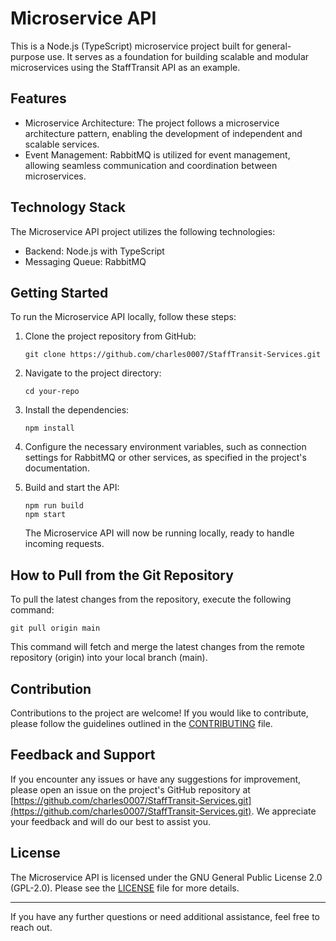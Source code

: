 # Microservice API

This is a Node.js (TypeScript) microservice project built for general-purpose use. It serves as a foundation for building scalable and modular microservices using the StaffTransit API as an example.

## Features

- Microservice Architecture: The project follows a microservice architecture pattern, enabling the development of independent and scalable services.
- Event Management: RabbitMQ is utilized for event management, allowing seamless communication and coordination between microservices.

## Technology Stack

The Microservice API project utilizes the following technologies:

- Backend: Node.js with TypeScript
- Messaging Queue: RabbitMQ

## Getting Started

To run the Microservice API locally, follow these steps:

1. Clone the project repository from GitHub:
   ```
   git clone https://github.com/charles0007/StaffTransit-Services.git
   ```

2. Navigate to the project directory:
   ```
   cd your-repo
   ```

3. Install the dependencies:
   ```
   npm install
   ```

4. Configure the necessary environment variables, such as connection settings for RabbitMQ or other services, as specified in the project's documentation.

5. Build and start the API:
   ```
   npm run build
   npm start
   ```

   The Microservice API will now be running locally, ready to handle incoming requests.

## How to Pull from the Git Repository

To pull the latest changes from the repository, execute the following command:

```
git pull origin main
```

This command will fetch and merge the latest changes from the remote repository (origin) into your local branch (main).

## Contribution

Contributions to the project are welcome! If you would like to contribute, please follow the guidelines outlined in the [CONTRIBUTING](CONTRIBUTING.md) file.

## Feedback and Support

If you encounter any issues or have any suggestions for improvement, please open an issue on the project's GitHub repository at [https://github.com/charles0007/StaffTransit-Services.git](https://github.com/charles0007/StaffTransit-Services.git). We appreciate your feedback and will do our best to assist you.

## License

The Microservice API is licensed under the GNU General Public License 2.0 (GPL-2.0). Please see the [LICENSE](LICENSE) file for more details.

---

If you have any further questions or need additional assistance, feel free to reach out.